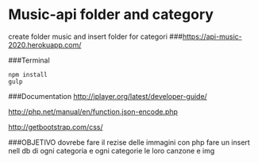 # Music-api folder and category
create folder music and insert folder for categori 
###https://api-music-2020.herokuapp.com/

###Terminal
```
npm install
gulp
```



###Documentation
http://jplayer.org/latest/developer-guide/

http://php.net/manual/en/function.json-encode.php

http://getbootstrap.com/css/



###OBJETIVO
dovrebe fare il rezise delle immagini con php
fare un insert nell db di ogni categoria e ogni categorie le loro canzone e img


